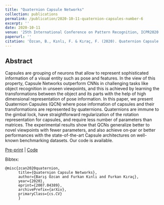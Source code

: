 ```yaml
---
title: "Quaternion Capsule Networks"
collection: publications
permalink: /publication/2020-10-11-quaternion-capsules-number-6
excerpt: ''
date: 2020-10-11
venue: '25th International Conference on Pattern Recognition, ICPR2020'
paperurl: ''
citation: 'Özcan, B., Kınlı, F. & Kıraç, F. (2020). Quaternion Capsule Networks. arXiv preprint arXiv:2007.04389.'
---
```


## Abstract
Capsules are grouping of neurons that allow to represent sophisticated information of a visual entity such as pose and features. In the view of this property, Capsule Networks outperform CNNs in challenging tasks like object recognition in unseen viewpoints, and this is achieved by learning the transformations between the object and its parts with the help of high dimensional representation of pose information. In this paper, we present Quaternion Capsules (QCN) where pose information of capsules and their transformations are represented by quaternions. Quaternions are immune to the gimbal lock, have straightforward regularization of the rotation representation for capsules, and require less number of parameters than matrices. The experimental results show that QCNs generalize better to novel viewpoints with fewer parameters, and also achieve on-par or better performances with the state-of-the-art Capsule architectures on well-known benchmarking datasets. Our code is available.

[Pre-print][icpr-pre-print] |
[Code](https://github.com/Boazrciasn/Quaternion-Capsule-Networks)
<!---[bibtex](_bibtex/quaternion-capsules.html)-->
<!---| [Poster][icpr-poster?oral]-->


Bibtex:
```
@misc{zcan2020quaternion, 
      title={Quaternion Capsule Networks}, 
      author={Barış Özcan and Furkan Kınlı and Furkan Kıraç},
      year={2020},
      eprint={2007.04389},
      archivePrefix={arXiv},
      primaryClass={cs.CV}
      }
```

[icpr-pre-print]: https://arxiv.org/pdf/2007.04389.pdf